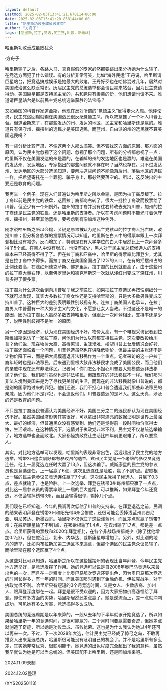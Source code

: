 ```yaml
---
layout: default
Lastmod: 2025-02-03T13:41:21.678114+00:00
date: 2025-02-03T13:41:20.858144+00:00
title: "哈里斯功败垂成虽败犹荣"
author: "方舟子"
tags: [哈里斯,拉丁,竞选,民主党,川普，新语丝]
---
```


哈里斯功败垂成虽败犹荣

·方舟子·

哈里斯输了之后，各路人马、真真假假的专家必然都要跳出来分析她为什么输了，在竞选方面犯了什么错误。有的分析非常可笑，比如“海外民运”王丹说，哈里斯请巨星站台，把竞选搞成娱乐是她最大的败笔。王丹好歹也在哈佛混过几年，居然对美国政治这么缺乏常识。历届民主党的总统选举都会请巨星来站台，因为民主党请得动。美国巨星都是支持民主党的，共和党只有羡慕的份，他们想请也请不来。难道请巨星站台是以前民主党总统选举获胜的法宝吗？

又如英国的科普作家道金斯，他现在反对所谓的“觉悟主义”反得走火入魔。他评论说，民主党这回输就输在美国选民很反感觉悟主义，所以故意推了一个坏人川普上台。但道金斯忘了，在那些发达的州、发达的地区，民主党和哈里斯还是赢的。难道只有保守州、摇摆州的选民才是美国选民，而蓝州、自由派的州的选民就不算美国选民吗？

有一些分析比较严肃，不像这两个人那么搞笑。但不管找这方面的原因、那方面的原因，认为民主党忽视了这个问题、忽视了那个问题，所有的分析都忽视了一点：哈里斯不仅在美国发达的州是赢的，在输掉的州的发达地区也是赢的。难道在美国的发达州、发达地区，专家指出的那些问题就不存在吗？当然也存在。只不过发达州、发达地区的大部分选民知道，要解决这些问题不能像落后州、落后地区的选民一样，把希望寄托在一个罪犯、骗子身上，那必然要落空的。所以，这反映出的主要还是教育的问题。

我再举一个例子。现在人们普遍认为哈里斯之所以会输，是因为拉丁裔反叛了。拉丁裔以前是民主党的铁盘，这回拉丁裔都向右转了，很大一批拉丁裔改而投票给了川普。但至少有一个州例外，加州的拉丁裔并没有往右转改去支持川普，加州的拉丁裔还是民主党的铁盘，还是哈里斯的支持者。所以在考虑问题时不能光盯着保守州、摇摆州，甚至其他蓝州，要考虑到有像加州这种例外。

刚才说哈里斯之所以会输，关键是原来被认为是民主党铁盘的拉丁裔大批右转，改投川普；但分析各族群的投票情况可以知道，哈里斯在白人中的得票率跟上一次拜登相比没有减少，反而增加了，特别是在有大学学位的白人中居然比上一次拜登多得了5个点。在黑人中没有增加，也没有减少，黑人对于民主党总统候选人的支持率本来已经高得不得了了。但在拉丁裔和亚裔中，哈里斯的得票率比拜登少，尤其是在拉丁裔中少得多。而拉丁裔又在美国全国占了12%的人口，在有的摇摆州占的比例还要高，在浅红州德克萨斯、佛罗里达，拉丁裔的比例就更高了。由于这些州的拉丁裔大量右转，以至佛罗里达和德克萨斯这一次就从浅红州变成了深红州，川普多得了很多票。

拉丁裔为什么这次会倒向川普呢？我之前说过，如果把拉丁裔选民再按性别细分一下就可以发现，其实大多数拉丁裔女性还是支持哈里斯的，只是大多数男性变成支持川普了。这种巨大的差别表明跟性别歧视有关。连拉丁裔美国人也承认，在拉丁裔男人中普遍有一种大男子主义的文化，不愿意让女人当政。不过这还不是唯一的原因，因为拉丁裔女人虽然多数支持哈里斯，但跟上一次拜登相比，支持率还是少了，说明性别歧视不是唯一的原因。

另一个原因是经济，认为现在美国经济不好，物价太高。有一个电视采访记者到拉斯维加斯采访了一家拉丁裔，问他们为什么以前都支持民主党，这次要改投给川普？他们说，现在物价太高，高得离谱，生活艰难，指望川普上台后情况会好转。拉丁裔还面临着一个问题，川普竞选虽然也在讲降低物价，但最主要的主张还不是让物价降下来，而是把大规模遣返非法移民作为一个重点。记者采访的这一户拉丁裔年轻时也是非法移民，后来遇到里根大赦非法移民才变成了美国公民，而且他们的亲戚中现在还有非法移民。记者问：你们怎么不担心川普要大规模遣返非法移民？他们说，我们那时虽然也是非法移民，但跟现在的非法移民不一样。我们那时非法入境到美国来是为了寻找更美好的生活，而现在的非法移民就像川普说的，都是别的国家跑过来的罪犯。他们还说，我们不担心川普会遣返我们那些非法移民的亲戚，因为他们不是罪犯，不会遣返他们，川普要遣返的是坏人。这么天真，涉及的还是教育的问题。

不只是拉丁裔选民普遍认为美国经济不好，美国三分之二的选民都认为现在美国经济不好。虽然美国经济形势其实很好，可以拿出非常漂亮的数据证明是世界上最强大、最好的经济，但普通民众没有感受到。他们还是觉得前一段时间物价涨得太快，生活艰难。在这种情况下，选情对于执政党非常不利，民主党不仅总统选举输了，地方选举也全面败北。大家都怪执政党让生活比四年前更艰难了，所以要换人。

其实，对比地方选举可以发现，哈里斯的表现非常出色，远远超出了民主党的地方选举。锈带3州这次刚好都有参议员的选举。宾州民主党是一个老牌的参议员竞选连任，他上一届竞选连任时大赢了13点，但这次输了。威斯康星的民主党的参议员也是竞选连任，上一届赢了6点，这次竞选连任是险胜，赢了不到1点。密歇根上一届的民主党参议员竞选连任赢了7个点，这次民主党换了候选人，只赢了0.3点，差点就输了，也是险胜。上一次选举，拜登在锈带3州每州都只赢了一点点，对比这一届参议员的得票率跟上一届的巨大差距，可以推断，如果拜登今年还竞选，不仅会输掉锈带3州，而且会输得很惨，输掉几个点。

我们现在已经知道，今年的民调再次低估了川普的支持率。在拜登退选之前，民调的结果表明拜登在锈带3州和阳光带4州会惨败，还很可能会丢掉浅蓝州弗吉尼亚、明尼苏达、新墨西哥。哈里斯不仅保住了这些浅蓝州，而且差点就赢了锈带3州：在威斯康星输了不到1点、在密歇根输了1.4点、在宾州输了1.7点，都是差一点点。哈里斯获得的票数和2020年拜登相比，在各个非战场州都减少（除了犹他增加0.2点），但在佐治亚、北卡、内华达、威斯康星却增加了。另外，对比别的地方的选举，比如内布拉斯加第二选区本来偏蓝，但那个选区的民主党众议员输了，而哈里斯在那个选区赢了4个点。

从这些对比可以知道，哈里斯之所以在这些摇摆州的表现比当年拜登、今年民主党地方选举好，是竞选发挥了作用。她的竞选可以说是自2008年奥巴马竞选以来最出色的一次，而且在一定程度上比奥巴马那次竞选还要出色，因为奥巴马那次竞选的时间长得多，有一年的时间。而且美国那时遇到了金融危机、伊拉克战争，对于执政党很不利。哈里斯只有短短的3个月竞选时间，又是女人、少数族裔、加州人、跟拜登深度绑在一起。拜登是很不受欢迎的，因为大家把物价高涨怪给了拜登。即使有多方面的劣势，哈里斯居然还差点赢了。她是逆流而上，差一点就冲刺成功，可见她有多么厉害，竞选搞得多么成功。

美国总统的竞选周期是以年来算的，一般从去年的下半年就该开始竞选了，所以如果给哈里斯一年的竞选时间，是很可能赢的。三个月时间要赢需要奇迹，但她差点就创造了奇迹，所以她是功败垂成、虽败犹荣。这也是为什么我认为她过4年还可以再来一次。不过，下一次2028年大选，估计民主党已经成了惊弓之鸟，不敢再推女人出来竞选总统，哈里斯很可能没有证明自己的机会了。并不是哈里斯有多么差，其实她非常优秀、很聪明能干，她竞选的出色程度完全超出了我的意料，虽然我早就认为她是可以当总统的。但美国配不上哈里斯，还是回加州来吧。

2024.11.09录制

2024.12.02整理

(XYS20250113)

